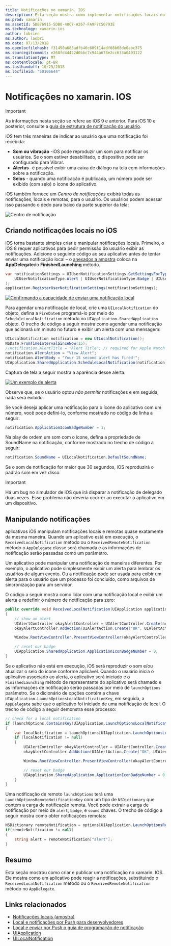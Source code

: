 ```yaml
---
title: Notificações no xamarin. IOS
description: Esta seção mostra como implementar notificações locais no xamarin. IOS. Ele explica os vários elementos de interface do usuário de uma notificação de iOS e discutir a API do envolvido com a criação e exibindo uma notificação.
ms.prod: xamarin
ms.assetid: 5BB76915-5DB0-48C7-A267-FA9F7C50793E
ms.technology: xamarin-ios
author: lobrien
ms.author: laobri
ms.date: 07/13/2018
ms.openlocfilehash: f31490a683adfb46c609f14adf08b68de0abc375
ms.sourcegitcommit: e268fd44422d0bbc7c944a678e2cc633a0493122
ms.translationtype: MT
ms.contentlocale: pt-BR
ms.lasthandoff: 10/25/2018
ms.locfileid: "50106644"
---
```

# <a name="notifications-in-xamarinios"></a>Notificações no xamarin. IOS

> [!IMPORTANT]
> As informações nesta seção se refere ao iOS 9 e anterior. Para iOS 10 e posterior, consulte a [guia de estrutura de notificação do usuário](~/ios/platform/user-notifications/index.md).

iOS tem três maneiras de indicar ao usuário que uma notificação foi recebida:

- **Som ou vibração** -iOS pode reproduzir um som para notificar os usuários. Se o som estiver desabilitado, o dispositivo pode ser configurado para Vibrar.
- **Alertas** -é possível exibir uma caixa de diálogo na tela com informações sobre a notificação.
- **Selos** - quando uma notificação é publicada, um número pode ser exibido (com selo) o ícone do aplicativo.

iOS também fornece um *Centro de notificações* exibirá todas as notificações, locais e remotas, para o usuário. Os usuários podem acessar isso passando o dedo para baixo da parte superior da tela:

![Centro de notificação](local-notifications-in-ios-images/image13.png "o Centro de notificações")

## <a name="creating-local-notifications-in-ios"></a>Criando notificações locais no iOS

iOS torna bastante simples criar e manipular notificações locais.
Primeiro, o iOS 8 requer aplicativos para pedir permissão do usuário exibir as notificações. Adicione o seguinte código ao seu aplicativo antes de tentar enviar uma notificação local – o [anexados a amostra](https://developer.xamarin.com/samples/monotouch/LocalNotifications/) coloca na **AppDelegate**do **FinishedLaunching** método.

```csharp
var notificationSettings = UIUserNotificationSettings.GetSettingsForTypes(
    UIUserNotificationType.Alert | UIUserNotificationType.Badge | UIUserNotificationType.Sound, null
);
application.RegisterUserNotificationSettings(notificationSettings);
```

[![Confirmando a capacidade de enviar uma notificação local](local-notifications-in-ios-images/image0-sml.png "confirmando a capacidade de enviar uma notificação de local")](local-notifications-in-ios-images/image0.png#lightbox)

Para agendar uma notificação de local, crie uma `UILocalNotification` do objeto, defina a `FireDate`e programá-lo por meio do `ScheduleLocalNotification` método no `UIApplication.SharedApplication` objeto. O trecho de código a seguir mostra como agendar uma notificação que acionará um minuto no futuro e exibir um alerta com uma mensagem:

```csharp
UILocalNotification notification = new UILocalNotification();
NSDate.FromTimeIntervalSinceNow(15);
//notification.AlertTitle = "Alert Title"; // required for Apple Watch notifications
notification.AlertAction = "View Alert";
notification.AlertBody = "Your 15 second alert has fired!";
UIApplication.SharedApplication.ScheduleLocalNotification(notification);
```

Captura de tela a seguir mostra a aparência desse alerta:

[![](local-notifications-in-ios-images/image2-sml.png "Um exemplo de alerta")](local-notifications-in-ios-images/image2.png#lightbox)

Observe que, se o usuário optou *não permitir* notificações e em seguida, nada será exibido.

Se você deseja aplicar uma notificação para o ícone do aplicativo com um número, você pode defini-lo, conforme mostrado no código de linha a seguir:

```csharp
notification.ApplicationIconBadgeNumber = 1;
```

Na play de ordem um som com o ícone, defina a propriedade de SoundName na notificação, conforme mostrado no trecho de código a seguir:

```csharp
notification.SoundName = UILocalNotification.DefaultSoundName;
```

Se o som de notificação for maior que 30 segundos, iOS reproduzirá o padrão som em vez disso.

> [!IMPORTANT]
> Há um bug no simulador de iOS que irá disparar a notificação de delegado duas vezes. Esse problema não deveria ocorrer ao executar o aplicativo em um dispositivo.

## <a name="handling-notifications"></a>Manipulando notificações

aplicativos iOS manipulam notificações locais e remotas quase exatamente da mesma maneira. Quando um aplicativo está em execução, o `ReceivedLocalNotification` método ou o `ReceivedRemoteNotification` método o `AppDelegate` classe será chamada e as informações de notificação serão passadas como um parâmetro.

Um aplicativo pode manipular uma notificação de maneiras diferentes. Por exemplo, o aplicativo pode simplesmente exibir um alerta para lembrar os usuários de algum evento. Ou a notificação pode ser usada para exibir um alerta para o usuário que um processo foi concluído, como arquivos de sincronização para um servidor.

O código a seguir mostra como lidar com uma notificação local e exibir um alerta e redefinir o número de notificação para zero:

```csharp
public override void ReceivedLocalNotification(UIApplication application, UILocalNotification notification)
{
    // show an alert
    UIAlertController okayAlertController = UIAlertController.Create(notification.AlertAction, notification.AlertBody, UIAlertControllerStyle.Alert);
    okayAlertController.AddAction(UIAlertAction.Create("OK", UIAlertActionStyle.Default, null));

    Window.RootViewController.PresentViewController(okayAlertController, true, null);

    // reset our badge
    UIApplication.SharedApplication.ApplicationIconBadgeNumber = 0;
}
```

Se o aplicativo não está em execução, iOS será reproduzir o som e/ou atualizar o selo do ícone conforme aplicável. Quando o usuário inicia o aplicativo associado ao alerta, o aplicativo será iniciado e o `FinishedLaunching` método de representante do aplicativo será chamado e as informações de notificação serão passadas por meio de `launchOptions` parâmetro. Se o dicionário de opções contém a chave `UIApplication.LaunchOptionsLocalNotificationKey`, em seguida, a `AppDelegate` sabe que o aplicativo foi iniciado de uma notificação de local. O trecho de código a seguir demonstra esse processo:

```csharp
// check for a local notification
if (launchOptions.ContainsKey(UIApplication.LaunchOptionsLocalNotificationKey))
{
    var localNotification = launchOptions[UIApplication.LaunchOptionsLocalNotificationKey] as UILocalNotification;
    if (localNotification != null)
    {
        UIAlertController okayAlertController = UIAlertController.Create(localNotification.AlertAction, localNotification.AlertBody, UIAlertControllerStyle.Alert);
        okayAlertController.AddAction(UIAlertAction.Create("OK", UIAlertActionStyle.Default, null));

        Window.RootViewController.PresentViewController(okayAlertController, true, null);

        // reset our badge
        UIApplication.SharedApplication.ApplicationIconBadgeNumber = 0;
    }
}
```

Uma notificação de remoto `launchOptions` terá uma `LaunchOptionsRemoteNotificationKey` com um tipo de `NSDictionary` que contém a carga de notificação remota. Você pode extrair a carga de notificação por meio de `alert`, `badge`, e `sound` chaves. O trecho de código a seguir mostra como obter notificações remotas:

```csharp
NSDictionary remoteNotification = options[UIApplication.LaunchOptionsRemoteNotificationKey];
if(remoteNotification != null)
{
    string alert = remoteNotification["alert"];
}
```

## <a name="summary"></a>Resumo

Esta seção mostrou como criar e publicar uma notificação no xamarin. IOS. Ele mostra como um aplicativo pode reagir a notificações, substituindo o `ReceivedLocalNotification` método ou o `ReceivedRemoteNotification` método no `AppDelegate`.

## <a name="related-links"></a>Links relacionados

- [Notificações locais (amostra)](https://developer.xamarin.com/samples/monotouch/LocalNotifications)
- [Local e notificações por Push para desenvolvedores](https://developer.apple.com/notifications/)
- [Local e enviar por Push o guia de programação de notificação](https://developer.apple.com/library/prerelease/content/documentation/NetworkingInternet/Conceptual/RemoteNotificationsPG/)
- [UIApplication](http://iosapi.xamarin.com/?link=T%3aMonoTouch.UIKit.UIApplication)
- [UILocalNotification](http://iosapi.xamarin.com/?link=T%3aMonoTouch.UIKit.UILocalNotification)
